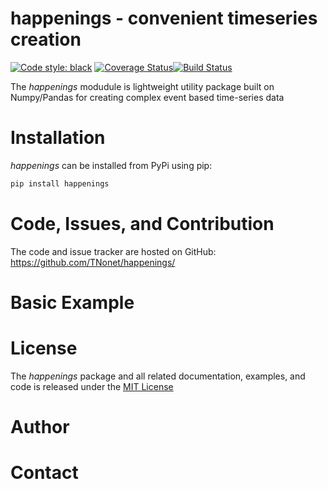 # happenings - convenient timeseries creation 
[![Code style: black](https://img.shields.io/badge/code%20style-black-000000.svg)](https://github.com/psf/black) [![Coverage Status](https://coveralls.io/repos/github/TNonet/happenings/badge.svg?branch=main)](https://coveralls.io/github/TNonet/happenings?branch=main)[![Build Status](https://app.travis-ci.com/TNonet/happenings.svg?branch=main)](https://app.travis-ci.com/TNonet/happenings)


The _happenings_ modudule is lightweight utility package built on Numpy/Pandas for creating complex event based time-series data

# Installation
_happenings_ can be installed from PyPi using pip:
```bash
pip install happenings
```

# Code, Issues, and Contribution
The code and issue tracker are hosted on GitHub: https://github.com/TNonet/happenings/



# Basic Example



# License
The _happenings_ package and all related documentation, examples, and code is released under the [MIT License](https://opensource.org/licenses/MIT)


# Author


# Contact
